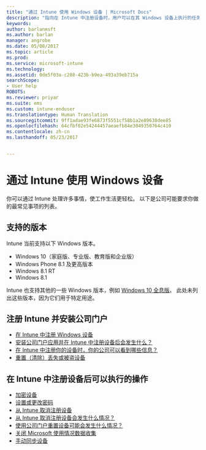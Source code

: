 ```yaml
---
title: "通过 Intune 使用 Windows 设备 | Microsoft Docs"
description: "指向在 Intune 中注册设备时，用户可以在其 Windows 设备上执行的任务链接列表"
keywords: 
author: barlanmsft
ms.author: barlan
manager: angrobe
ms.date: 05/08/2017
ms.topic: article
ms.prod: 
ms.service: microsoft-intune
ms.technology: 
ms.assetid: 0de5f03a-c288-423b-b9ea-493a39eb715a
searchScope:
- User help
ROBOTS: 
ms.reviewer: priyar
ms.suite: ems
ms.custom: intune-enduser
ms.translationtype: Human Translation
ms.sourcegitcommit: 9ff1adae93fe6873f5551cf58b1a2e89638dee85
ms.openlocfilehash: 64cfbf02e54244457aeaefb84e3049350764c410
ms.contentlocale: zh-cn
ms.lasthandoff: 05/23/2017


---
```


# <a name="using-your-windows-device-with-intune"></a>通过 Intune 使用 Windows 设备

你可以通过 Intune 处理许多事情，使工作生活更轻松。 以下是公司可能要求你做的最常见事项的列表。

## <a name="supported-versions"></a>支持的版本

Intune 当前支持以下 Windows 版本。

* Windows 10（家庭版、专业版、教育版和企业版）
* Windows Phone 8.1 及更高版本
* Windows 8.1 RT
* Windows 8.1

Intune 也支持其他的一些 Windows 版本，例如 [Windows 10 全息版](https://www.microsoft.com/hololens)。 此处未列出这些版本，因为它们用于特定用途。

## <a name="enrolling-into-intune-and-installing-the-company-portal"></a>注册 Intune 并安装公司门户

- [在 Intune 中注册 Windows 设备](enroll-your-device-in-intune-windows.md)
- [安装公司门户应用并在 Intune 中注册设备后会发生什么？](what-happens-if-you-install-the-company-portal-app-and-enroll-your-device-in-intune-windows.md)
- [在 Intune 中注册你的设备时，你的公司可以看到哪些信息？](what-info-can-your-company-see-when-you-enroll-your-device-in-intune.md)
- [重置（清除）丢失或被盗设备](reset-erase-your-device-cpwebsite.md)

## <a name="things-you-can-do-when-your-device-is-enrolled-in-intune"></a>在 Intune 中注册设备后可以执行的操作

- [加密设备](encrypt-your-device-windows.md)
- [设置或更改密码](set-or-change-your-password-windows.md)
- [从 Intune 取消注册设备](unenroll-your-device-from-intune-windows.md)
- [从 Intune 取消注册设备会发生什么情况？](what-happens-if-you-unenroll-your-device-from-intune-windows.md)
- [使用公司门户重置设备可能会发生什么情况？](what-happens-if-you-reset-your-device-using-the-company-portal-windows.md)
- [关闭 Microsoft 使用情况数据收集](turn-off-microsoft-usage-data-collection-windows.md)
- [手动同步设备](sync-your-device-manually-windows.md)

